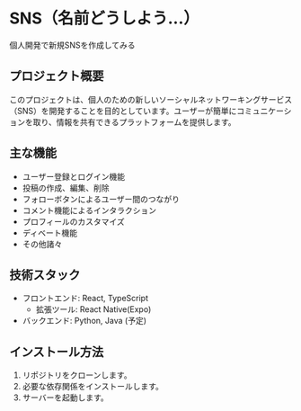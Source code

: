 # SNS（名前どうしよう...）
個人開発で新規SNSを作成してみる

## プロジェクト概要
このプロジェクトは、個人のための新しいソーシャルネットワーキングサービス（SNS）を開発することを目的としています。ユーザーが簡単にコミュニケーションを取り、情報を共有できるプラットフォームを提供します。

## 主な機能
- ユーザー登録とログイン機能
- 投稿の作成、編集、削除
- フォローボタンによるユーザー間のつながり
- コメント機能によるインタラクション
- プロフィールのカスタマイズ
- ディベート機能
- その他諸々

## 技術スタック
- フロントエンド: React, TypeScript
  - 拡張ツール: React Native(Expo)
- バックエンド: Python, Java (予定)

## インストール方法
1. リポジトリをクローンします。
2. 必要な依存関係をインストールします。
3. サーバーを起動します。
